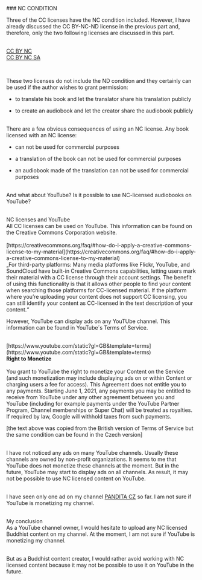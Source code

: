 <div id="nc-condition" markdown="1">
### NC CONDITION
</div>

Three of the CC licenses have the NC condition included. However, I have already discussed the CC BY-NC-ND license in the previous part and, therefore, only the two following licenses are discussed in this part. <br><br>

<div class="do-not-break-out" markdown="1">

[CC BY NC](https://creativecommons.org/licenses/by-nc/4.0)<br>
[CC BY NC SA](https://creativecommons.org/licenses/by-nc-sa/4.0)

</div><br>

These two licenses do not include the ND condition and they certainly can be used if the author wishes to grant permission:<br>

- to translate his book and let the translator share his translation publicly<br>

- to create an audiobook and let the creator share the audiobook publicly<br><br>

There are a few obvious consequences of using an NC license. Any book licensed with an NC license:<br>

- can not be used for commercial purposes<br>

- a translation of the book can not be used for commercial purposes<br>

- an audiobook made of the translation can not be used for commercial purposes<br><br>

And what about YouTube? Is it possible to use NC-licensed audiobooks on YouTube? <br><br>

<div class="underline">NC licenses and YouTube </div>
 All CC licenses can be used on YouTube. This information can be found on the Creative Commons Corporation website.
<br><br>

<div class="do-not-break-out" markdown="1">
[https://creativecommons.org/faq/#how-do-i-apply-a-creative-commons-license-to-my-material](https://creativecommons.org/faq/#how-do-i-apply-a-creative-commons-license-to-my-material)
</div>

<div class="citace">
„For third-party platforms: Many media platforms like Flickr, YouTube, and SoundCloud have built-in Creative Commons capabilities, letting users mark their material with a CC license through their account settings. The benefit of using this functionality is that it allows other people to find your content when searching those platforms for CC-licensed material. If the platform where you’re uploading your content does not support CC licensing, you can still identify your content as CC-licensed in the text description of your content.“
</div>

However, YouTube can display ads on any YouTUbe channel. This information can be found in YouTube´s Terms of Service.<br><br>

<div class="do-not-break-out" markdown="1">
[https://www.youtube.com/static?gl=GB&template=terms](https://www.youtube.com/static?gl=GB&template=terms)
</div>

<div class="citace">
<strong>Right to Monetize</strong><br><br>
You grant to YouTube the right to monetize your Content on the Service (and such monetization may include displaying ads on or within Content or charging users a fee for access). This Agreement does not entitle you to any payments. Starting June 1, 2021, any payments you may be entitled to receive from YouTube under any other agreement between you and YouTube (including for example payments under the YouTube Partner Program, Channel memberships or Super Chat) will be treated as royalties. If required by law, Google will withhold taxes from such payments.
</div>

[the text above was copied from the British version of Terms of Service but the same condition can be found in the Czech version]<br><br>

I have not noticed any ads on many YouTube channels. Usually these channels are owned by non-profit organizations. It seems to me that YouTube does not monetize these channels at the moment. But in the future, YouTube may start to display ads on all channels. As result, it may not be possible to use NC licensed content on YouTube.<br><br>

I have seen only one ad on my channel [PANDITA CZ](https://www.youtube.com/channel/UC1IIp3Yo_PaJPsEU9BUk1ew) so far. I am not sure if YouTube is monetizing my channel. <br><br>

<div class="underline">My conclusion</div>
As a YouTube channel owner, I would hesitate to upload any NC licensed Buddhist content on my channel. At the moment, I am not sure if YouTube is monetizing my channel. <br><br>

But as a Buddhist content creator, I would rather avoid working with NC licensed content because it may not be possible to use it on YouTube in the future.<br><br>
